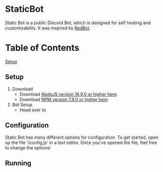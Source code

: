 # StaticBot

Static Bot is a public Discord Bot, which is designed for self hosting and customizability. It was inspired by [RedBot](https://github.com/Cog-Creators/Red-DiscordBot).

# Table of Contents

[Setup](#setup)

## Setup

1. Download
   - Download [NodeJS version 16.9.0 or higher here](https://nodejs.org/en/download/current/).
   - Download [NPM version 7.9.0 or higher here]()
2. Bot Setup
	- Head over to 
## Configuration

Static Bot has many different options for configuration. To get started, open up the file '/config.js' in a text editor. Once you've opened the file, feel free to change the options!



## Running